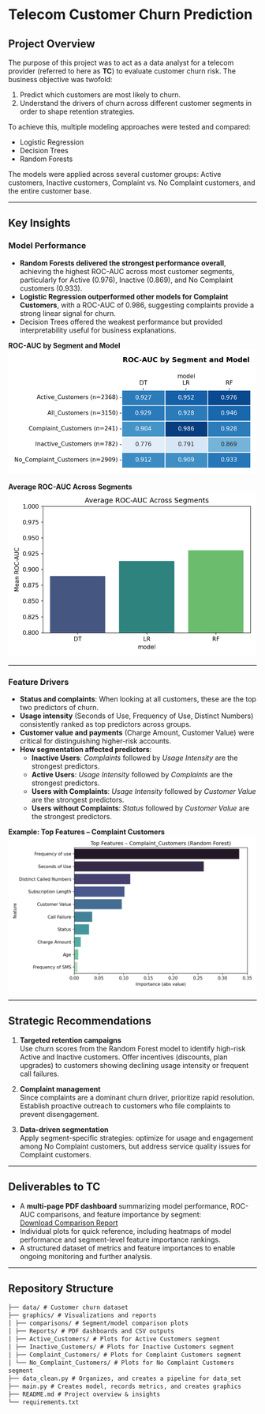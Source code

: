 # Telecom Customer Churn Prediction

## Project Overview
The purpose of this project was to act as a data analyst for a telecom provider (referred to here as **TC**) to evaluate customer churn risk. The business objective was twofold:  
1. Predict which customers are most likely to churn.  
2. Understand the drivers of churn across different customer segments in order to shape retention strategies.  

To achieve this, multiple modeling approaches were tested and compared:  
- Logistic Regression  
- Decision Trees  
- Random Forests  

The models were applied across several customer groups: Active customers, Inactive customers, Complaint vs. No Complaint customers, and the entire customer base.

---

## Key Insights

### Model Performance
- **Random Forests delivered the strongest performance overall**, achieving the highest ROC-AUC across most customer segments, particularly for Active (0.976), Inactive (0.869), and No Complaint customers (0.933).  
- **Logistic Regression outperformed other models for Complaint Customers**, with a ROC-AUC of 0.986, suggesting complaints provide a strong linear signal for churn.  
- Decision Trees offered the weakest performance but provided interpretability useful for business explanations.  

**ROC-AUC by Segment and Model**  
![ROC-AUC Heatmap](graphics/comparisons/roc_auc_heatmap.png)

**Average ROC-AUC Across Segments**  
![Average ROC-AUC](graphics/comparisons/average_roc_auc.png)

---

### Feature Drivers
- **Status and complaints**: When looking at all customers, these are the top two predictors of churn.  
- **Usage intensity** (Seconds of Use, Frequency of Use, Distinct Numbers) consistently ranked as top predictors across groups.  
- **Customer value and payments** (Charge Amount, Customer Value) were critical for distinguishing higher-risk accounts.  
- **How segmentation affected predictors**:  
  - **Inactive Users**: *Complaints* followed by *Usage Intensity* are the strongest predictors.  
  - **Active Users**: *Usage Intensity* followed by *Complaints* are the strongest predictors.  
  - **Users with Complaints**: *Usage Intensity* followed by *Customer Value* are the strongest predictors.  
  - **Users without Complaints**: *Status* followed by *Customer Value* are the strongest predictors.  

**Example: Top Features – Complaint Customers**  
![Top Features – Complaint Customers](graphics/comparisons/top_features_Complaint_Customers.png)

---

## Strategic Recommendations
1. **Targeted retention campaigns**  
   Use churn scores from the Random Forest model to identify high-risk Active and Inactive customers. Offer incentives (discounts, plan upgrades) to customers showing declining usage intensity or frequent call failures.  

2. **Complaint management**  
   Since complaints are a dominant churn driver, prioritize rapid resolution. Establish proactive outreach to customers who file complaints to prevent disengagement.  

3. **Data-driven segmentation**  
   Apply segment-specific strategies: optimize for usage and engagement among No Complaint customers, but address service quality issues for Complaint customers.  

---

## Deliverables to TC
- A **multi-page PDF dashboard** summarizing model performance, ROC-AUC comparisons, and feature importance by segment:  
  [Download Comparison Report](graphics/Reports/comparison_report.pdf)  
- Individual plots for quick reference, including heatmaps of model performance and segment-level feature importance rankings.  
- A structured dataset of metrics and feature importances to enable ongoing monitoring and further analysis.  

---

## Repository Structure
```
├── data/ # Customer churn dataset
├── graphics/ # Visualizations and reports
│ ├── comparisons/ # Segment/model comparison plots
│ ├── Reports/ # PDF dashboards and CSV outputs
│ ├── Active_Customers/ # Plots for Active Customers segment
│ ├── Inactive_Customers/ # Plots for Inactive Customers segment
│ ├── Complaint_Customers/ # Plots for Complaint Customers segment
│ └── No_Complaint_Customers/ # Plots for No Complaint Customers segment
├── data_clean.py # Organizes, and creates a pipeline for data_set
├── main.py # Creates model, records metrics, and creates graphics
├── README.md # Project overview & insights
└── requirements.txt 
```